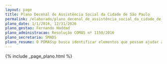 ```yaml
---
layout: page
title: Plano Decenal de Assistência Social da Cidade de São Paulo
permalink: /elaborado/plano_decenal_de_assistência_social_da_cidade_de_são_paulo
plano_date: 1/1/2016, 12/31/2026
plano_gestao: Fernando Haddad
plano_administracao: Resolução COMAS nº 1150/2016
plano_secretaria: SMADS
plano_resume: O PDMASsp busca identificar elementos que possam ajudar a compreender a realidade e os indicadores de vulnerabilidade social da população que vive em determinadas áreas, fazendo uma abordagem do território a partir de suas complexidades. O texto evita deliberadamente o termo "território", muitas vezes utilizado de forma equivocada, compreendido apenas como um espaço geográfico no mapa. Aborda, em contrapartida, o território a partir da perspectiva de Milton Santos, ou seja, de que o território é um construto histórico que envolve uma complexa rede de forças, culturas e relações. É, em suma, uma força em constante movimento, que exige uma compreensão mais profunda e holística de sua abordagem.
---
```

<div>
{% include _page_plano.html %}
</div>
